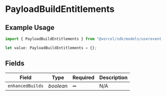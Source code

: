 # PayloadBuildEntitlements

## Example Usage

```typescript
import { PayloadBuildEntitlements } from "@vercel/sdk/models/userevent.js";

let value: PayloadBuildEntitlements = {};
```

## Fields

| Field              | Type               | Required           | Description        |
| ------------------ | ------------------ | ------------------ | ------------------ |
| `enhancedBuilds`   | *boolean*          | :heavy_minus_sign: | N/A                |